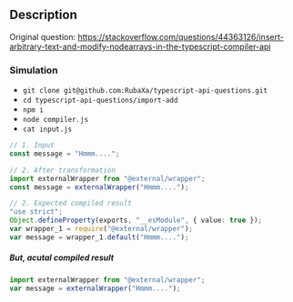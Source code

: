 Description
-----------
Original question: https://stackoverflow.com/questions/44363126/insert-arbitrary-text-and-modify-nodearrays-in-the-typescript-compiler-api


### Simulation

 - `git clone git@github.com:RubaXa/typescript-api-questions.git`
 - `cd typescript-api-questions/import-add`
 - `npm i`
 - `node compiler.js`
 - `cat input.js`


```ts
// 1. Input
const message = "Hmmm....";

// 2. After transformation
import externalWrapper from "@external/wrapper";
const message = externalWrapper("Hmmm....");

// 2. Expected compiled result
"use strict";
Object.defineProperty(exports, "__esModule", { value: true });
var wrapper_1 = require("@external/wrapper");
var message = wrapper_1.default("Hmmm....");
```


##### But, acutal compiled result

```ts
import externalWrapper from "@external/wrapper";
var message = externalWrapper("Hmmm....");
```
